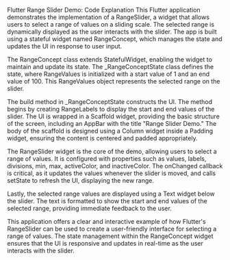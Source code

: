 Flutter Range Slider Demo: Code Explanation
This Flutter application demonstrates the implementation of a RangeSlider, a widget that allows users to select a range of values on a sliding scale. 
The selected range is dynamically displayed as the user interacts with the slider.
The app is built using a stateful widget named RangeConcept, which manages the state and updates the UI in response to user input.

The RangeConcept class extends StatefulWidget, enabling the widget to maintain and update its state. The _RangeConceptState class defines the state,
where RangeValues is initialized with a start value of 1 and an end value of 100. This RangeValues object represents the selected range on the slider.

The build method in _RangeConceptState constructs the UI. The method begins by creating RangeLabels to display the start and end values of the slider. 
The UI is wrapped in a Scaffold widget, providing the basic structure of the screen, including an AppBar with the title "Range Slider Demo." 
The body of the scaffold is designed using a Column widget inside a Padding widget, ensuring the content is centered and padded appropriately.

The RangeSlider widget is the core of the demo, allowing users to select a range of values.
It is configured with properties such as values, labels, divisions, min, max, activeColor, and inactiveColor. 
The onChanged callback is critical, as it updates the values whenever the slider is moved, and calls setState to refresh the UI, displaying the new range.

Lastly, the selected range values are displayed using a Text widget below the slider.
The text is formatted to show the start and end values of the selected range, providing immediate feedback to the user.

This application offers a clear and interactive example of how Flutter's RangeSlider can be used to create a user-friendly interface for selecting a range of values.
The state management within the RangeConcept widget ensures that the UI is responsive and updates in real-time as the user interacts with the slider.
